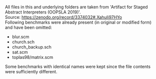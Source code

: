 All files in this and underlying folders are taken from 'Artifact for Staged Abstract Interpreters (OOPSLA 2019)'. <br>
Source: https://zenodo.org/record/3374032#.XahuIi97HYo <br>
Following benchmarks were already present (in original or modified form) and have been omitted: 
<ul>
  <li>blur.scm</li>
  <li>church.sch</li>
  <li>church_backup.sch</li>
  <li>sat.scm</li>
  <li>toplas98/matrix.scm</li>
</ul> 
Some benchmarks with identical names were kept since the file contents were
sufficiently different.